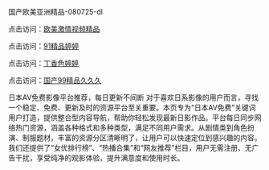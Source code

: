 国产欧美亚洲精品-080725-dl

点击访问：<a href="https://heiliaowzu4ur.pages.dev">欧美激情视频精品</a>

点击访问：<a href="https://heiliaozj3tjd.pages.dev">91精品婷婷</a>

点击访问：<a href="https://heiliaoe8ajia.pages.dev">丁香色婷婷</a>

点击访问：<a href="https://heiliaoxqkkct.pages.dev">国产99精品久久久</a>

日本AV免费影像平台推荐，每日更新不间断 对于喜欢日系影像的用户而言，寻找一个稳定、免费、更新及时的资源平台至关重要。本页专为“日本AV免费”关键词用户打造，提供整合型内容导航，帮助你轻松发现最新日影作品。平台每日同步网络热门资源，涵盖各种格式和多种类型，满足不同用户需求。从剧情类到角色扮演、制服题材，丰富的资源分区清晰明了，让用户可以快速定位到感兴趣的内容。我们还提供了“女优排行榜”、“热播合集”和“网友推荐”栏目，用户无需注册、无广告干扰，享受纯净的观影体验，提升满意度和使用时长。

<span style="display:none;">[Canonical link](https://github.com/ai08072025/ai05 ）</span>
